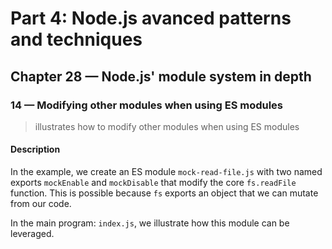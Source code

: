 # Part 4: Node.js avanced patterns and techniques
## Chapter 28 &mdash; Node.js' module system in depth 
### 14 &mdash; Modifying other modules when using ES modules
> illustrates how to modify other modules when using ES modules

#### Description
In the example, we create an ES module `mock-read-file.js` with two named exports `mockEnable` and `mockDisable` that modify the core `fs.readFile` function. This is possible because `fs` exports an object that we can mutate from our code.

In the main program: `index.js`, we illustrate how this module can be leveraged.

